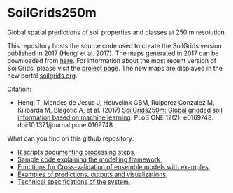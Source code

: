 # SoilGrids250m
Global spatial predictions of soil properties and classes at 250 m resolution.

This repository hosts the source code used to create the SoilGrids version published in 2017 (Hengl et al. 2017). The maps generated in 2017 can be downloaded from [here](https://files.isric.org/soilgrids/former/2017-03-10/data/). For information about the most recent version of SoilGrids, please visit the [project page](https://www.isric.org/explore/soilgrids). The new maps are displayed in the new portal [soilgrids.org](https://www.soilgrids.org).

Citation:
* Hengl T, Mendes de Jesus J, Heuvelink GBM, Ruiperez Gonzalez M, Kilibarda M, Blagotić A, et al. (2017) [SoilGrids250m: Global gridded soil information based on machine learning](http://dx.doi.org/10.1371/journal.pone.0169748). PLoS ONE 12(2): e0169748. doi:10.1371/journal.pone.0169748

What can you find on this github repository:
* [R scripts documenting processing steps](https://github.com/ISRICWorldSoil/SoilGrids250m/wiki/SoilGrids-overview),
* [Sample code explaining the modelling framework](https://github.com/ISRICWorldSoil/GSIF_tutorials/blob/master/eberg/soilmaps_MLA.R),
* [Functions for Cross-validation of ensemble models with examples](https://github.com/ISRICWorldSoil/SoilGrids250m/blob/master/grids/cv/),
* [Examples of predictions, outputs and visualizations](https://github.com/ISRICWorldSoil/SoilGrids250m/wiki/Examples-of-outputs),
* [Technical specifications of the system](https://github.com/ISRICWorldSoil/SoilGrids250m/wiki/Hardware-specifications),


